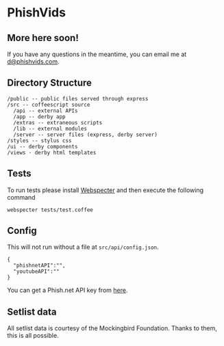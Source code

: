 # PhishVids

## More here soon!
If you have any questions in the meantime, you can email me at d@phishvids.com.

## Directory Structure
	/public -- public files served through express
	/src -- coffeescript source
 	  /api -- external APIs
	  /app -- derby app
	  /extras -- extraneous scripts
	  /lib -- external modules
	  /server -- server files (express, derby server)
	/styles -- stylus css
	/ui -- derby components
	/views - derby html templates

## Tests
To run tests please install [Webspecter](https://github.com/jgonera/webspecter) and then execute the following command

    webspecter tests/test.coffee

## Config
This will not run without a file at `src/api/config.json`.

	{
	  "phishnetAPI":"",
	  "youtubeAPI":""
	}

You can get a Phish.net API key from [here](http://api.phish.net/).

## Setlist data
All setlist data is courtesy of the Mockingbird Foundation. Thanks to them, this is all possible.
